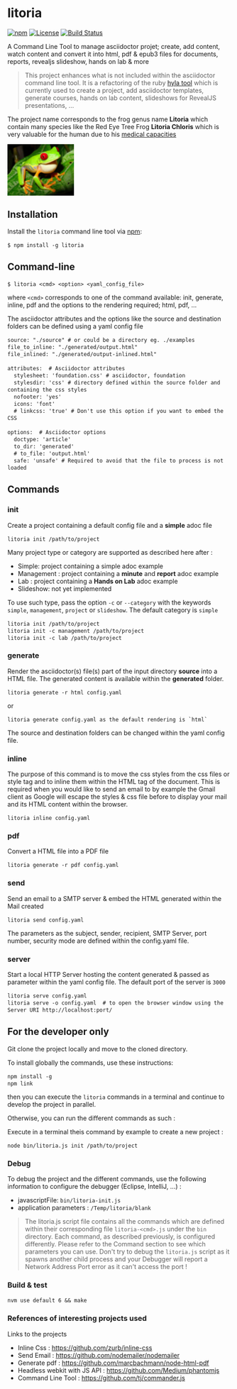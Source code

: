 # litoria

[![npm](https://img.shields.io/npm/v/litoria.svg?maxAge=2592000)](http://www.npmjs.com/package/litoria)
[![License](http://img.shields.io/npm/l/litoria.svg?style=flat-square)](http://opensource.org/licenses/https://opensource.org/licenses/Apache-2.0)
[![Build Status](https://travis-ci.org/bucharest-gold/litoria.svg?branch=master)](https://travis-ci.org/bucharest-gold/litoria)

A Command Line Tool to manage asciidoctor projet; create, add content, watch content and convert it into html, pdf & epub3 files for documents, reports, revealjs slideshow, hands on lab & more

> This project enhances what is not included within the asciidoctor command line tool. 
> It is a refactoring of the ruby [hyla tool](https://github.com/cmoulliard/hyla) which is currently used
> to create a project, add asciidoctor templates, generate courses, hands on lab content, slideshows for RevealJS presentations, ...

The project name corresponds to the frog genus name **Litoria** which contain many species like the Red Eye Tree Frog **Litoria Chloris** which is very valuable for the 
human due to his [medical capacities](http://www.kaieteurnewsonline.com/2012/06/03/the-red-eyed-tree-frog-litoria-chloris-2/)

<img src="https://raw.githubusercontent.com/bucharest-gold/litoria/master/templates/image/litoria-chloris.jpg" width="150" style="vertical-align: top;"> 

</br>

## Installation

Install the `litoria` command line tool via [npm](http://npmjs.org/):

    $ npm install -g litoria

## Command-line

    $ litoria <cmd> <option> <yaml_config_file>

where `<cmd>` corresponds to one of the command available: init, generate, inline, pdf and the options to the rendering required; html, pdf, ... 

The asciidoctor attributes and the options like the source and destination folders can be defined using a yaml config file

    source: "./source" # or could be a directory eg. ./examples
    file_to_inline: "./generated/output.html"
    file_inlined: "./generated/output-inlined.html"
    
    attributes:  # Asciidoctor attributes
      stylesheet: 'foundation.css' # asciidoctor, foundation
      stylesdir: 'css' # directory defined within the source folder and containing the css styles
      nofooter: 'yes'
      icons: 'font'
      # linkcss: 'true' # Don't use this option if you want to embed the CSS
    
    options:  # Asciidoctor options
      doctype: 'article'
      to_dir: 'generated'
      # to_file: 'output.html'
      safe: 'unsafe' # Required to avoid that the file to process is not loaded
    
## Commands

### init

Create a project containing a default config file and a **simple** adoc file
    
    litoria init /path/to/project
    
Many project type or category are supported as described here after :
    
* Simple: project containing a simple adoc example
* Management : project containing a **minute** and **report** adoc example
* Lab : project containing a **Hands on Lab** adoc example
* Slideshow: not yet implemented
    
To use such type, pass the option `-c` or `--category` with the keywords `simple`, `management`, `project` or `slideshow`. The default category is `simple`
    
    litoria init /path/to/project
    litoria init -c management /path/to/project
    litoria init -c lab /path/to/project
        
### generate

Render the asciidoctor(s) file(s) part of the input directory **source** into a HTML file. The generated content is available within the **generated** folder.
    
    litoria generate -r html config.yaml
    
or 
    
    litoria generate config.yaml as the default rendering is `html`
    
The source and destination folders can be changed within the yaml config file.    

### inline
 
 The purpose of this command is to move the css styles from the css files or style tag and to inline them within the HTML tag of the document. This is required when you would like to send
 an email to by example the Gmail client as Google will escape the styles & css file before to display your mail and its HTML content within the browser.

    litoria inline config.yaml
    
### pdf
 
Convert a HTML file into a PDF file
    
    litoria generate -r pdf config.yaml 
       
### send

Send an email to a SMTP server & embed the HTML generated within the Mail created
    
    litoria send config.yaml        
    
The parameters as the subject, sender, recipient, SMTP Server, port number, security mode are defined within the config.yaml file.   
 
### server

Start a local HTTP Server hosting the content generated & passed as parameter within the yaml config file. The default port of the server is `3000`
    
    litoria serve config.yaml  
    litoria serve -o config.yaml  # to open the browser window using the Server URI http://localhost:port/
    
## For the developer only
    
Git clone the project locally and move to the cloned directory. 

To install globally the commands, use these instructions:

    npm install -g
    npm link
    
then you can execute the `litoria` commands in a terminal and continue to develop the project in parallel.

Otherwise, you can run the different commands as such :

Execute in a terminal theis command by example to create a new project :

    node bin/litoria.js init /path/to/project
    
### Debug

To debug the project and the different commands, use the following information to configure the debugger (Eclipse, IntelliJ, ...) :

* javascriptFile: `bin/litoria-init.js`
* application parameters : `/Temp/litoria/blank`

> The litoria.js script file contains all the commands which are defined within their corresponding file `litoria-<cmd>.js` under the `bin` directory. 
> Each command, as described previously, is configured differently. Please refer to the Command section to see which parameters you can use.
> Don't try to debug the `litoria.js` script as it spawns another child process and your Debugger will report a Network Address Port error as it can't access the port !

### Build & test

    nvm use default 6 && make
    
### References of interesting projects used

Links to the projects
 
* Inline Css                  : https://github.com/zurb/inline-css
* Send Email                  : https://github.com/nodemailer/nodemailer
* Generate pdf                : https://github.com/marcbachmann/node-html-pdf
* Headless webkit with JS API : https://github.com/Medium/phantomjs
* Command Line Tool           : https://github.com/tj/commander.js


